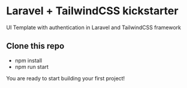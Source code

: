 # Laravel + TailwindCSS kickstarter

UI Template with authentication in Laravel and TailwindCSS framework

## Clone this repo

-   npm install
-   npm run start

You are ready to start building your first project!
